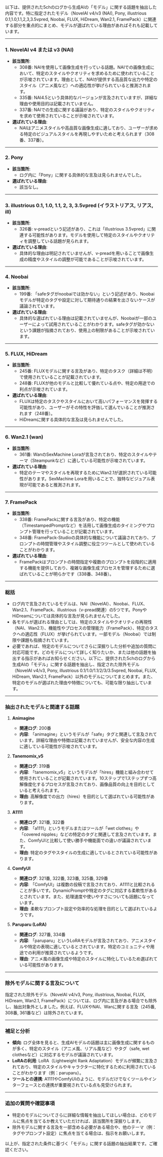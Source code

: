 以下は、提供された5chのログから生成AIの「モデル」に関する話題を抽出した内容です。特に指定されたモデル（NovelAI v4/v3 (NAI), Pony, illustrious 0.1,1.0,1.1,2,3,3.5vpred, Noobai, FLUX, HiDream, Wan2.1, FramePack）に関連する部分を重点的にまとめ、モデルが選ばれている理由があればそれも記載しています。

---

### 1. NovelAI v4 または v3 (NAI)
- **該当箇所**:
  - 308番: NAIを使用して画像生成を行っている話題。NAIでの画像生成において、特定のスタイルやクオリティを求めるために使われていることが示唆されています。理由として、NAIが提供する高品質な出力や特定のスタイル（アニメ風など）への適応性が挙げられていると推測されます。
  - 335番: NAI4.5という具体的なバージョンが言及されていますが、詳細な理由や使用目的は記載されていません。
  - 337番: NAIでの生成に関する議論があり、特定のスタイルやクオリティを求めて使用されていることが示唆されています。
- **選ばれている理由**:
  - NAIはアニメスタイルや高品質な画像生成に適しており、ユーザーが求める特定のビジュアルスタイルを再現しやすいためと考えられます（308番、337番）。

---

### 2. Pony
- **該当箇所**:
  - ログ内に「Pony」に関する具体的な言及は見られませんでした。
- **選ばれている理由**:
  - 該当なし。

---

### 3. illustrious 0.1, 1.0, 1.1, 2, 3, 3.5vpred (イラストリアス, リアス, ill)
- **該当箇所**:
  - 326番: v-preadという記述があり、これは「illustrious 3.5vpred」に関連する可能性があります。モデルを使用して特定のスタイルやクオリティを調整している話題が見られます。
- **選ばれている理由**:
  - 具体的な理由は明記されていませんが、v-preadを用いることで画像生成の精度やスタイルの調整が可能であることが示唆されています。

---

### 4. Noobai
- **該当箇所**:
  - 199番: 「safeタグがnoobaiでは効かない」という記述があり、Noobaiモデルが特定のタグや設定に対して期待通りの結果を出さないケースが議論されています。
- **選ばれている理由**:
  - 具体的な選ばれている理由は記載されていませんが、Noobaiが一部のユーザーによって試用されていることがわかります。safeタグが効かないという課題が指摘されており、使用上の制限があることが示唆されています。

---

### 5. FLUX, HiDream
- **該当箇所**:
  - 245番: FLUXモデルに関する言及があり、特定のタスク（詳細は不明）で使用されていることが記載されています。
  - 248番: FLUXが他のモデルと比較して優れている点や、特定の用途での利点が示唆されています。
- **選ばれている理由**:
  - FLUXは特定のタスクやスタイルにおいて高いパフォーマンスを発揮する可能性があり、ユーザーがその特性を評価して選んでいることが推測されます（248番）。
  - HiDreamに関する具体的な言及は見られませんでした。

---

### 6. Wan2.1 (wan)
- **該当箇所**:
  - 361番: WanのSexMachine Loraが言及されており、特定のスタイルやテーマ（Steampunkなど）に適している可能性が示唆されています。
- **選ばれている理由**:
  - 特定のテーマやスタイルを再現するためにWan2.1が選択されている可能性があります。SexMachine Loraを用いることで、独特なビジュアル表現が可能であると推測されます。

---

### 7. FramePack
- **該当箇所**:
  - 338番: FramePackに関する言及があり、特定の機能（TimestampedPromptなど）を活用して画像生成のタイミングやプロンプト管理を行っていることが記載されています。
  - 348番: FramePack-Studioの具体的な機能について議論されており、プロンプトの時間管理やスタイル調整に役立つツールとして使われていることがわかります。
- **選ばれている理由**:
  - FramePackはプロンプトの時間指定や複数のプロンプトを段階的に適用する機能を提供しており、複雑な画像生成プロセスを管理するために選ばれていることが明らかです（338番、348番）。

---

### 総括
- ログ内で言及されているモデルは、NAI（NovelAI）、Noobai、FLUX、Wan2.1、FramePack、illustrious（v-pread関連）の5つです。PonyやHiDreamについては具体的な言及が見られませんでした。
- 各モデルが選ばれる理由としては、特定のスタイルやクオリティの再現性（NAI、Wan2.1）、機能性やプロセスの管理能力（FramePack）、特定のタスクへの適応性（FLUX）が挙げられています。一部モデル（Noobai）では制限や課題も指摘されています。
- 必要であれば、特定のモデルについてさらに深掘りした分析や追加の質問に対応可能です。どのモデルについて詳しく知りたいか、または他の話題を抽出する指示があればお知らせください。以下に、提供された5chのログから生成AIの「モデル」に関する話題を抽出し、指定された除外モデル（NovelAI v4/v3, Pony, illustrious 0.1/1.0/1.1/2/3/3.5vpred, Noobai, FLUX, HiDream, Wan2.1, FramePack）以外のモデルについてまとめます。また、特定のモデルが選ばれた理由や特徴についても、可能な限り抽出しています。

---

### 抽出されたモデルと関連する話題

1. **Animagine**
   - **関連ログ**: 200番
   - **内容**: 「animagine」というモデルが「safe」タグと関連して言及されています。詳細な理由や特徴は記載されていませんが、安全な内容の生成に適している可能性が示唆されています。

2. **Tanemomix_v5**
   - **関連ログ**: 319番
   - **内容**: 「tanemomix_v5」というモデルが「hires」機能と組み合わせて使用されていることが記載されています。10ステップで1ステップずつ高解像度化するプロセスが言及されており、画像品質の向上を目的としていると考えられます。
   - **理由**: 高解像度での出力（hires）を目的として選ばれている可能性があります。

3. **A1111**
   - **関連ログ**: 321番, 322番
   - **内容**: 「a1111」というモデルまたはツールが「wet clothes」や「covered nipples」などの特定のタグと関連して言及されています。また、ComfyUIと比較して使い勝手や機能面での違いが議論されています。
   - **理由**: 特定のタグやスタイルの生成に適しているとされている可能性があります。

4. **ComfyUI**
   - **関連ログ**: 321番, 322番, 323番, 325番, 329番
   - **内容**: 「ComfyUI」は複数の投稿で言及されており、A1111と比較されることが多いです。DynamicPromptや特定のタグに対応する柔軟性があるとされています。また、処理速度や使いやすさについても話題になっています。
   - **理由**: 柔軟なプロンプト設定や効率的な処理を目的として選ばれているようです。

5. **Paruparu (LoRA)**
   - **関連ログ**: 327番, 334番
   - **内容**: 「paruparu」というLoRAモデルが言及されており、アニメスタイルや特定の表現に適しているとされています。特定のコミュニティや用途での利用が推奨されているようです。
   - **理由**: アニメ風の画像生成や特定のスタイルに特化しているため選ばれている可能性があります。

---

### 除外モデルに関する言及について
指定された除外モデル（NovelAI v4/v3, Pony, illustrious, Noobai, FLUX, HiDream, Wan2.1, FramePack）については、ログ内に言及がある場合でも除外し、抽出対象外としました。例えば、FLUXやNAI、Wanに関する言及（245番, 308番, 361番など）は除外されています。

---

### 補足と分析
- **傾向**: ログ全体を見ると、生成AIモデルの話題は主に画像生成に関するものが多く、特定のスタイル（アニメ風、リアル風など）やタグ（safe, wet clothesなど）に対応するモデルが議論されています。
- **LoRAの利用**: LoRA（Lightweight Rank Adaptation）モデルが頻繁に言及されており、特定のスタイルやキャラクターに特化するために利用されていることがわかります（例：paruparu）。
- **ツールとの連携**: A1111やComfyUIのように、モデルだけでなくツールやインターフェースとの連携が重要視されている点も見受けられます。

---

### 追加の質問や確認事項
- 特定のモデルについてさらに詳細な情報を抽出してほしい場合は、どのモデルに焦点を当てるか教えていただければ、該当箇所を深掘りします。
- 除外モデルに関する言及を一部含める必要がある場合や、他のテーマ（例：タグやプロンプト設定）に焦点を当てる場合は、指示をお願いします。

以上が、指定された条件に基づく「モデル」に関する話題の抽出結果です。ご確認ください。